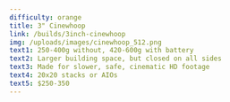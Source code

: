 ```yaml
---
difficulty: orange
title: 3" Cinewhoop
link: /builds/3inch-cinewhoop
img: /uploads/images/cinewhoop_512.png
text1: 250-400g without, 420-600g with battery
text2: Larger building space, but closed on all sides
text3: Made for slower, safe, cinematic HD footage
text4: 20x20 stacks or AIOs
text5: $250-350
---
```

